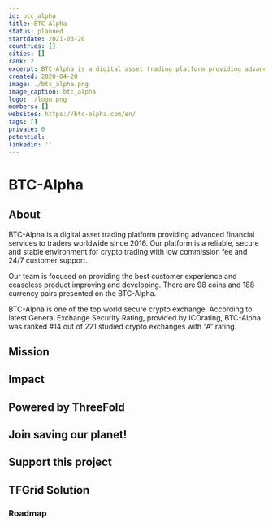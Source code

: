 ```yaml
---
id: btc_alpha
title: BTC-Alpha
status: planned
startdate: 2021-03-20
countries: []
cities: []
rank: 2
excerpt: BTC-Alpha is a digital asset trading platform providing advanced financial services to traders worldwide since 2016.
created: 2020-04-20
image: ./btc_alpha.png
image_caption: btc_alpha
logo: ./logo.png
members: []
websites: https://btc-alpha.com/en/
tags: []
private: 0
potential:
linkedin: ''
---
```


# BTC-Alpha

## About

BTC-Alpha is a digital asset trading platform providing advanced financial services to traders worldwide since 2016. Our platform is a reliable, secure and stable environment for crypto trading with low commission fee and 24/7 customer support. 

Our team is focused on providing the best customer experience and ceaseless product improving and developing. There are 98 coins and 188 currency pairs presented on the BTC-Alpha.

BTC-Alpha is one of the top world secure crypto exchange. 
According to latest General Exchange Security Rating, provided by ICOrating, BTC-Alpha was ranked #14 out of 221 studied crypto exchanges with “A” rating.


## Mission

## Impact

## Powered by ThreeFold

## Join saving our planet!

## Support this project

## TFGrid Solution

### Roadmap



